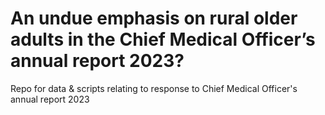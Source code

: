 # An undue emphasis on rural older adults in the Chief Medical Officer’s annual report 2023?
Repo for data &amp; scripts relating to response to Chief Medical Officer's annual report 2023

